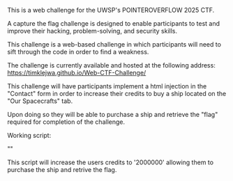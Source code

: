 This is a web challenge for the UWSP's POINTEROVERFLOW 2025 CTF.

A capture the flag challenge is designed to enable participants to test and improve their hacking, problem-solving, and security skills.

This challenge is a web-based challenge in which participants will need to sift through the code in order to find a weakness.

The challenge is currently available and hosted at the following address:
https://timklejwa.github.io/Web-CTF-Challenge/

This challenge will have participants implement a html injection in the "Contact" form in order to increase their credits to buy a ship located on the "Our Spacecrafts" tab.

Upon doing so they will be able to purchase a ship and retrieve the "flag" required for completion of the challenge.

Working script:

"<script>localStorage.setItem('credits', '2000000');</script>"

This script will increase the users credits to '2000000' allowing them to purchase the ship and retrive the flag.